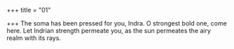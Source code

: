 +++
title = "01"

+++
The soma has been pressed for you, Indra. O strongest bold one,  come here.
Let Indrian strength permeate you, as the sun permeates the airy realm  with its rays.